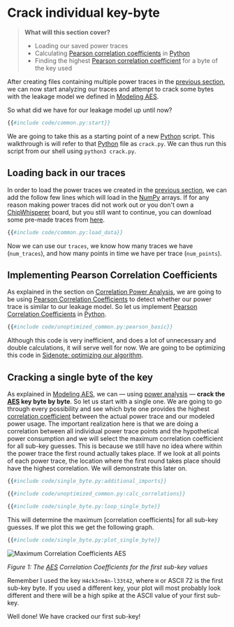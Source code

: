 # Crack individual key-byte

> **What will this section cover?**
>
> * Loading our saved power traces
> * Calculating [Pearson correlation
>   coefficients][PCC CPA] in [Python]
> * Finding the highest [Pearson correlation
>   coefficient][PCC CPA] for a byte of the key used

After creating files containing multiple power traces in the [previous
section](./capture.md), we can now start analyzing our traces and attempt to
crack some bytes with the leakage model we defined in [Modeling
AES](./modeling.md).

So what did we have for our leakage model up until now?

```python
{{#include code/common.py:start}}
```

We are going to take this as a starting point of a new [Python] script. This
walkthrough is will refer to that [Python] file as `crack.py`. We can thus run
this script from our shell using `python3 crack.py`.

## Loading back in our traces

In order to load the power traces we created in the [previous
section](./capture.md), we can add the follow few lines which will load in the
[NumPy] arrays. If for any reason making power traces did not work out or you
don't own a [ChipWhisperer] board, but you still want to continue, you can
download some pre-made traces from
[here](https://github.com/coastalwhite/intro-power-analysis/tree/main/datasets/aes/premade).

```python
{{#include code/common.py:load_data}}
```

Now we can use our `traces`, we know how many traces we have (`num_traces`),
and how many points in time we have per trace (`num_points`).

## Implementing Pearson Correlation Coefficients

As explained in the section on [Correlation Power Analysis](./cpa.md), we are
going to be using [Pearson Correlation Coefficients][PCC CPA] to detect whether
our power trace is similar to our leakage model. So let us implement [Pearson
Correlation Coefficients][PCC CPA] in [Python].

```python
{{#include code/unoptimized_common.py:pearson_basic}}
```

Although this code is very inefficient, and does a lot of unnecessary and double
calculations, it will serve well for now. We are going to be optimizing this
code in [Sidenote: optimizing our algorithm](./optimization.md).

## Cracking a single byte of the key

As explained in [Modeling AES](./modeling.md), we can — using [power analysis] —
__crack the [AES] key byte by byte__. So let us start with a single one. We are
going to go through every possibility and see which byte one provides the
highest [correlation coefficient] between the actual power trace and our modeled
power usage. The important realization here is that we are doing a correlation
between all individual power trace points and the hypothetical power consumption
and we will select the maximum correlation coefficient for all sub-key guesses.
This is because we still have no idea where within the power trace the first
round actually takes place. If we look at all points of each power trace, the
location where the first round takes place should have the highest correlation.
We will demonstrate this later on.

```python
{{#include code/single_byte.py:additional_imports}}

{{#include code/unoptimized_common.py:calc_correlations}}

{{#include code/single_byte.py:loop_single_byte}}
```

This will determine the maximum [correlation coefficients] for all sub-key guesses.
If we plot this we get the following graph.

```python
{{#include code/single_byte.py:plot_single_byte}}
```

![Maximum Correlation Coefficients
AES](../assets/aes_max_correlation_coefficients.png)

_Figure 1: The [AES] Correlation Coefficients for the first sub-key values_

Remember I used the key `H4ck3rm4n-l33t42`, where `H` or ASCII 72 is the first
sub-key byte. If you used a different key, your plot will most probably look
different and there will be a high spike at the ASCII value of your first
sub-key.

Well done! We have cracked our first sub-key!

[Python]: https://en.wikipedia.org/wiki/Python_(programming_language)
[C]: https://en.wikipedia.org/wiki/Python_(programming_language)
[RSA]: https://en.wikipedia.org/wiki/RSA_(cryptosystem)
[AES]: https://nl.wikipedia.org/wiki/Advanced_Encryption_Standard
[XOR]: https://en.wikipedia.org/wiki/Exclusive_or
[Rijndael block cipher]: https://nl.wikipedia.org/wiki/Advanced_Encryption_Standard
[Power analysis]: https://en.wikipedia.org/wiki/Power_analysis
[ChipWhisperer]: https://github.com/newaetech/chipwhisperer
[Side-Channel analysis]: https://en.wikipedia.org/wiki/Side-channel_attack
[TQDM]: https://github.com/tqdm/tqdm
[NumPy]: https://numpy.org/
[Ubuntu]: https://en.wikipedia.org/wiki/Ubuntu
[Debian]: https://en.wikipedia.org/wiki/Debian
[ArchLinux]: https://en.wikipedia.org/wiki/Arch_Linux
[Manjaro]: https://en.wikipedia.org/wiki/Manjaro
[matplotlib]: https://matplotlib.org/
[pip]: https://pypi.org/project/pip/
[make]: https://en.wikipedia.org/wiki/Make_(software)
[libusb]: https://en.wikipedia.org/wiki/Libusb
[SimpleSerial C Template]: https://github.com/coastalwhite/simpleserial-c-template
[SimpleSerial]: https://chipwhisperer.readthedocs.io/en/latest/simpleserial.html
[CW Lite ARM]: https://www.newae.com/products/NAE-CWLITE-ARM
[ARM toolchain]: https://developer.arm.com/tools-and-software/open-source-software/developer-tools/gnu-toolchain/gnu-rm/downloads
[Simple Power analysis]: https://en.wikipedia.org/wiki/Power_analysis#Simple_power_analysis
[Differential Power analysis]: https://en.wikipedia.org/wiki/Power_analysis#Differential_power_analysis
[injective]: https://en.wikipedia.org/wiki/Injective_function
[Rijndael S-Box]: https://en.wikipedia.org/wiki/Rijndael_S-box
[correlate]: https://en.wikipedia.org/wiki/Correlation_and_dependence
[correlation]: https://en.wikipedia.org/wiki/Correlation_and_dependence
[correlation coefficient]: https://en.wikipedia.org/wiki/Pearson_correlation_coefficient
[pearson correlation coefficient]: https://en.wikipedia.org/wiki/Pearson_correlation_coefficient
[covariance]: https://en.wikipedia.org/wiki/Covariance
[standard deviation]: https://en.wikipedia.org/wiki/Standard_deviation
[mean]: https://en.wikipedia.org/wiki/Mean
[PCC CPA]: ./cpa.md#pearson-correlation-coefficients
